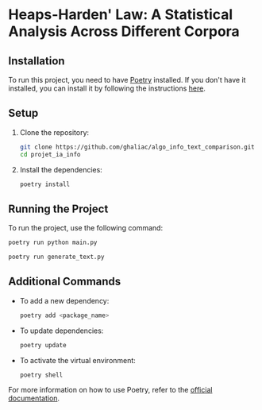 # Heaps-Harden' Law: A Statistical Analysis Across Different Corpora

## Installation

To run this project, you need to have [Poetry](https://python-poetry.org/) installed. If you don't have it installed, you can install it by following the instructions [here](https://python-poetry.org/docs/#installation).

## Setup

1. Clone the repository:
    ```sh
    git clone https://github.com/ghaliac/algo_info_text_comparison.git
    cd projet_ia_info
    ```

2. Install the dependencies:
    ```sh
    poetry install
    ```

## Running the Project

To run the project, use the following command:
```sh
poetry run python main.py
```
```sh
poetry run generate_text.py
```

## Additional Commands

- To add a new dependency:
    ```sh
    poetry add <package_name>
    ```

- To update dependencies:
    ```sh
    poetry update
    ```

- To activate the virtual environment:
    ```sh
    poetry shell
    ```

For more information on how to use Poetry, refer to the [official documentation](https://python-poetry.org/docs/).